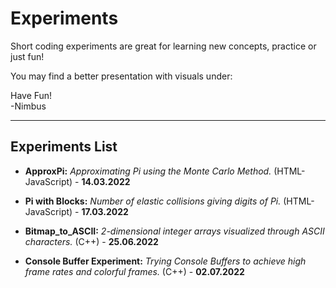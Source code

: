 # Experiments
Short coding experiments are great for 
learning new concepts, practice or just fun!

You may find a better presentation with visuals under: 

Have Fun!  
-Nimbus

---
## Experiments List

- **ApproxPi:** *Approximating Pi using the Monte Carlo Method.* (HTML-JavaScript) - **14.03.2022**  

- **Pi with Blocks:** *Number of elastic collisions giving digits of Pi.*  (HTML-JavaScript) - **17.03.2022**  

- **Bitmap_to_ASCII:** *2-dimensional integer arrays visualized through ASCII characters.* (C++) - **25.06.2022**  

- **Console Buffer Experiment:** *Trying Console Buffers to achieve high frame rates and colorful frames.* (C++) - **02.07.2022**